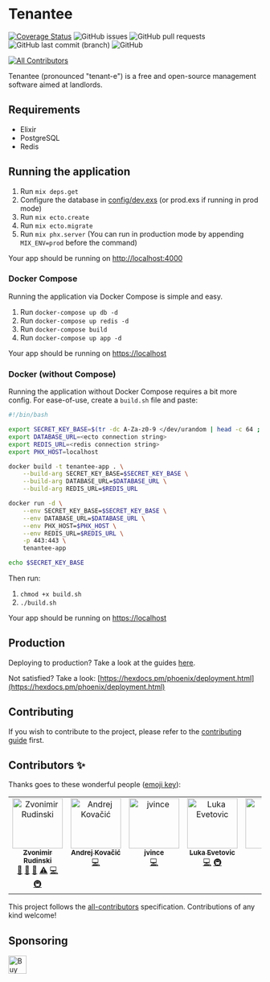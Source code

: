 # Tenantee
[![Coverage Status](https://coveralls.io/repos/github/zvonimirr/tenantee/badge.svg?branch=dev)](https://coveralls.io/github/zvonimirr/tenantee?branch=dev)
![GitHub issues](https://img.shields.io/github/issues-raw/zvonimirr/tenantee)
![GitHub pull requests](https://img.shields.io/github/issues-pr-raw/zvonimirr/tenantee)
![GitHub last commit (branch)](https://img.shields.io/github/last-commit/zvonimirr/tenantee/dev)
![GitHub](https://img.shields.io/github/license/zvonimirr/tenantee)
<!-- ALL-CONTRIBUTORS-BADGE:START - Do not remove or modify this section -->
[![All Contributors](https://img.shields.io/badge/all_contributors-7-orange.svg?style=flat-square)](#contributors-)
<!-- ALL-CONTRIBUTORS-BADGE:END -->

Tenantee (pronounced "tenant-e") is a free and open-source management software aimed at landlords.

## Requirements
- Elixir
- PostgreSQL
- Redis

## Running the application
1. Run `mix deps.get`
2. Configure the database in [config/dev.exs](./backend/config/dev.exs) (or prod.exs if running in prod mode)
3. Run `mix ecto.create`
4. Run `mix ecto.migrate`
5. Run `mix phx.server` (You can run in production mode by appending `MIX_ENV=prod` before the command)

Your app should be running on [http://localhost:4000](http://localhost:4000)

### Docker Compose
Running the application via Docker Compose is simple and easy.
1. Run `docker-compose up db -d`
2. Run `docker-compose up redis -d`
3. Run `docker-compose build`
3. Run `docker-compose up app -d`

Your app should be running on [https://localhost](https://localhost)

### Docker (without Compose)
Running the application without Docker Compose requires a bit more config.
For ease-of-use, create a `build.sh` file and paste:
```sh
#!/bin/bash

export SECRET_KEY_BASE=$(tr -dc A-Za-z0-9 </dev/urandom | head -c 64 ; echo '')
export DATABASE_URL=<ecto connection string>
export REDIS_URL=<redis connection string>
export PHX_HOST=localhost

docker build -t tenantee-app . \
    --build-arg SECRET_KEY_BASE=$SECRET_KEY_BASE \
    --build-arg DATABASE_URL=$DATABASE_URL \
    --build-arg REDIS_URL=$REDIS_URL

docker run -d \
    --env SECRET_KEY_BASE=$SECRET_KEY_BASE \
    --env DATABASE_URL=$DATABASE_URL \
    --env PHX_HOST=$PHX_HOST \
    --env REDIS_URL=$REDIS_URL \
    -p 443:443 \
    tenantee-app

echo $SECRET_KEY_BASE
```

Then run:
1. `chmod +x build.sh`
2. `./build.sh`

Your app should be running on [https://localhost](https://localhost)

## Production
Deploying to production? Take a look at the guides [here](deployment).

Not satisfied? Take a look: [https://hexdocs.pm/phoenix/deployment.html](https://hexdocs.pm/phoenix/deployment.html)

## Contributing
If you wish to contribute to the project, please refer to the [contributing guide](./CONTRIBUTING.md) first.

## Contributors ✨

Thanks goes to these wonderful people ([emoji key](https://allcontributors.org/docs/en/emoji-key)):

<!-- ALL-CONTRIBUTORS-LIST:START - Do not remove or modify this section -->
<!-- prettier-ignore-start -->
<!-- markdownlint-disable -->
<table>
  <tbody>
    <tr>
      <td align="center" valign="top" width="14.28%"><a href="http://zvonimirr.github.io"><img src="https://avatars.githubusercontent.com/u/18758022?v=4?s=100" width="100px;" alt="Zvonimir Rudinski"/><br /><sub><b>Zvonimir Rudinski</b></sub></a><br /><a href="#ideas-zvonimirr" title="Ideas, Planning, & Feedback">🤔</a> <a href="https://github.com/zvonimirr/tenantee/commits?author=zvonimirr" title="Documentation">📖</a> <a href="#projectManagement-zvonimirr" title="Project Management">📆</a> <a href="https://github.com/zvonimirr/tenantee/commits?author=zvonimirr" title="Tests">⚠️</a> <a href="https://github.com/zvonimirr/tenantee/commits?author=zvonimirr" title="Code">💻</a> <a href="#infra-zvonimirr" title="Infrastructure (Hosting, Build-Tools, etc)">🚇</a></td>
      <td align="center" valign="top" width="14.28%"><a href="https://github.com/kovaj024"><img src="https://avatars.githubusercontent.com/u/35566682?v=4?s=100" width="100px;" alt="Andrej Kovačić"/><br /><sub><b>Andrej Kovačić</b></sub></a><br /><a href="https://github.com/zvonimirr/tenantee/commits?author=kovaj024" title="Code">💻</a></td>
      <td align="center" valign="top" width="14.28%"><a href="https://github.com/jvince"><img src="https://avatars.githubusercontent.com/u/8256496?v=4?s=100" width="100px;" alt="jvince"/><br /><sub><b>jvince</b></sub></a><br /><a href="https://github.com/zvonimirr/tenantee/commits?author=jvince" title="Code">💻</a></td>
      <td align="center" valign="top" width="14.28%"><a href="https://github.com/lukaevet"><img src="https://avatars.githubusercontent.com/u/108657761?v=4?s=100" width="100px;" alt="Luka Evetovic"/><br /><sub><b>Luka Evetovic</b></sub></a><br /><a href="https://github.com/zvonimirr/tenantee/commits?author=lukaevet" title="Code">💻</a> <a href="#infra-lukaevet" title="Infrastructure (Hosting, Build-Tools, etc)">🚇</a></td>
      <td align="center" valign="top" width="14.28%"><a href="https://github.com/MilaFazekas"><img src="https://avatars.githubusercontent.com/u/79193172?v=4?s=100" width="100px;" alt="Milly"/><br /><sub><b>Milly</b></sub></a><br /><a href="https://github.com/zvonimirr/tenantee/issues?q=author%3AMilaFazekas" title="Bug reports">🐛</a> <a href="https://github.com/zvonimirr/tenantee/commits?author=MilaFazekas" title="Code">💻</a></td>
      <td align="center" valign="top" width="14.28%"><a href="http://mithin.hashnode.dev"><img src="https://avatars.githubusercontent.com/u/109973775?v=4?s=100" width="100px;" alt="MITHIN DEV "/><br /><sub><b>MITHIN DEV </b></sub></a><br /><a href="https://github.com/zvonimirr/tenantee/commits?author=mithindev" title="Documentation">📖</a></td>
      <td align="center" valign="top" width="14.28%"><a href="https://akosszarvak.com/"><img src="https://avatars.githubusercontent.com/u/43302360?v=4?s=100" width="100px;" alt="Szarvák Ákos"/><br /><sub><b>Szarvák Ákos</b></sub></a><br /><a href="https://github.com/zvonimirr/tenantee/commits?author=akosszarvak" title="Code">💻</a></td>
    </tr>
  </tbody>
</table>

<!-- markdownlint-restore -->
<!-- prettier-ignore-end -->

<!-- ALL-CONTRIBUTORS-LIST:END -->

This project follows the [all-contributors](https://github.com/all-contributors/all-contributors) specification. Contributions of any kind welcome!

## Sponsoring

<a href='https://ko-fi.com/P5P4GKOBP' target='_blank'><img height='36' style='border:0px;height:36px;' src='https://storage.ko-fi.com/cdn/kofi5.png?v=3' border='0' alt='Buy Me a Coffee at ko-fi.com' /></a>
